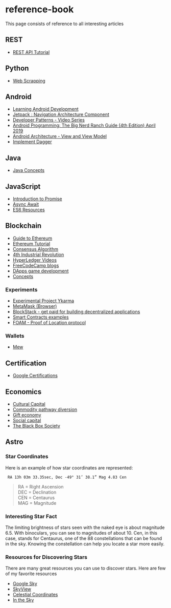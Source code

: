 # reference-book
This page consists of reference to all interesting articles

## REST
- [REST API Tutorial](https://www.restapitutorial.com/lessons/httpmethods.html)

## Python
- [Web Scrapping](https://towardsdatascience.com/how-to-web-scrape-with-python-in-4-minutes-bc49186a8460)

## Android
- [Learning Android Development](https://android.jlelse.eu/learning-android-development-in-2018-part-1-83a514f6a205)
- [Jetpack : Navigation Architecture Component](https://medium.com/deemaze-software/android-jetpack-navigation-architecture-component-b603c9a8100c)
- [Developer Patterns - Video Series](https://www.youtube.com/playlist?list=PLWz5rJ2EKKc-lJo_RGGXL2Psr8vVCTWjM)
- [Android Programming: The Big Nerd Ranch Guide (4th Edition) April 2019](https://www.amazon.com/Android-Programming-Ranch-Guide-Guides/dp/0135245125/ref=dp_ob_title_bk)
- [Android Architecture - View and View Model](https://android.jlelse.eu/android-architecture-communication-between-viewmodel-and-view-ce14805d72bf)
- [Implement Dagger](https://android.jlelse.eu/7-steps-to-implement-dagger-2-in-android-dabc16715a3a)

## Java
- [Java Concepts](http://javapractices.com/home/HomeAction.do)

## JavaScript
- [Introduction to Promise](http://techinpink.com/2017/02/24/introduction-to-javascript-promises/)
- [Async Await](https://scotch.io/tutorials/asynchronous-javascript-using-async-await)
- [ES6 Resources](https://github.com/ericdouglas/ES6-Learning)

## Blockchain 
- [Guide to Ethereum](https://medium.com/coinmonks/pauls-guide-to-ethereum-280be582653)
- [Ethereum Tutorial](https://medium.com/coinmonks/what-is-a-blockchain-and-its-purpose-42f462e017ed)
- [Consensus Algorithm](https://medium.com/coinbundle/consensus-algorithms-dfa4f355259d)
- [4th Industrial Revolution](https://media.consensys.net/welcome-to-the-fourth-industrial-revolution-19-blockchain-predictions-for-2019-8b2e542bf86a)
- [HyperLedger Videos](https://www.hyperledger.org/resources/videos)
- [FreeCodeCamp blogs](https://medium.freecodecamp.org/tagged/blockchain)
- [DApps game development](https://cryptozombies.io)
- [Concepts](https://www.youtube.com/watch?v=hYip_Vuv8J0)

### Experiments
- [Experimental Project Ykarma](https://github.com/rezendi/ykarma)
- [MetaMask (Browser)](https://metamask.io)
- [BlockStack - get paid for building decentralized applications](https://blockstack.org)
- [Smart Contracts examples](https://hackernoon.com/a-simple-framework-for-understanding-smart-contract-applications-18fd78080436)
- [FOAM - Proof of Location protocol](https://foam.space)

### Wallets
- [Mew](https://www.myetherwallet.com/#contracts)

## Certification
- [Google Certifications](https://developers.google.com/training/certification/)

## Economics
- [Cultural Capital](https://en.wikipedia.org/wiki/Cultural_capital)
- [Commodity pathway diversion](https://en.wikipedia.org/wiki/Commodity_pathway_diversion)
- [Gift economy](https://en.wikipedia.org/wiki/Gift_economy)
- [Social capital](https://en.wikipedia.org/wiki/Social_capital)
- [The Black Box Society](http://www.hup.harvard.edu/catalog.php?isbn=9780674368279)

## Astro

### Star Coordinates
Here is an example of how star coordinates are represented:

``` RA 13h 03m 33.35sec, Dec -49° 31’ 38.1” Mag 4.83 Cen```

> RA = Right Ascension <br>
> DEC = Declination <br>
> CEN = Centaurus <br>
> MAG = Magnitude <br>

### Interesting Star Fact
The limiting brightness of stars seen with the naked eye is about magnitude 6.5. With binoculars, you can see to magnitudes of about 10. Cen, in this case, stands for Centaurus, one of the 88 constellations that can be found in the sky. Knowing the constellation can help you locate a star more easily.

### Resources for Discovering Stars
There are many great resources you can use to discover stars. Here are few of my favorite resources
- [Google Sky](https://www.google.com/sky/)
- [SkyView](https://skyview.gsfc.nasa.gov/blog/index.php/2012/12/04/can-you-help-me-find-a-star/)
- [Celestial Coordinates](http://cse.ssl.berkeley.edu/SegwayEd/lessons/findplanets/coordinates.html)
- [In the Sky](https://in-the-sky.org/skymap.php)

